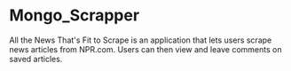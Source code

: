 # Mongo_Scrapper

All the News That's Fit to Scrape is an application that lets users scrape news articles from NPR.com. Users can then view and leave comments on saved articles. 


